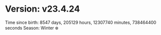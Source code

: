# Version: v23.4.24
Time since birth: 8547 days, 205129 hours, 12307740 minutes, 738464400 seconds
Season: Winter ❄️
